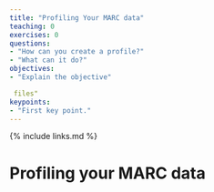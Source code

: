 ```yaml
---
title: "Profiling Your MARC data"
teaching: 0
exercises: 0
questions:
- "How can you create a profile?"
- "What can it do?"
objectives:
- "Explain the objective"

 files"
keypoints:
- "First key point."
---
```


{% include links.md %}


# Profiling your MARC data
